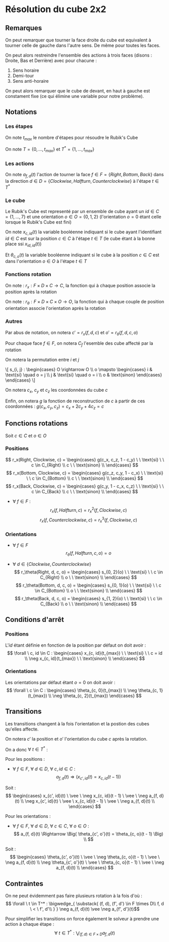 <script type="text/javascript" async
  src="https://polyfill.io/v3/polyfill.min.js?features=es6"></script>
<script type="text/javascript" async
  src="https://cdn.jsdelivr.net/npm/mathjax@3/es5/tex-mml-chtml.js"></script>

# Résolution du cube 2x2

## Remarques
On peut remarquer que tourner la face droite du cube est equivalent à tourner celle de gauche dans l'autre sens.
De même pour toutes les faces.

On peut alors restreindre l'ensemble des actions à trois faces (disons : Droite, Bas et Derrière) avec pour chacune :
<ol>
    <li>Sens horaire</li>
    <li>Demi-tour</li>
    <li>Sens anti-horaire</li>
</ol>

On peut alors remarquer que le cube de devant, en haut à gauche est constament fixe (ce qui élimine une variable pour notre problème).

## Notations

### Les étapes
On note $t_{max}$ le nombre d'étapes pour résoudre le Rubik's Cube

On note $T = \{0, ..., t_{max}\}$ et $T^* = \{1, ..., t_{max}\}$

### Les actions
On note $a_{f, d}(t)$ l'action de tourner la face $f \in F = \{Right, Bottom, Back\}$ dans la direction $d \in D = \{Clockwise, Halfturn, Counterclockwise\}$ à l'étape $t \in T^*$

### Le cube
Le Rubik's Cube est representé par un ensemble de cube ayant un $id \in C = \{1, ..., 7\}$ et une orientation $o \in O = \{0, 1, 2\}$ (l'orientation $o = 0$ étant celle lorsque le Rubik's Cube est fini)

On note $x_{c, id}(t)$ la variable booléenne indiquant si le cube ayant l'identifiant $id \in C$ est sur la position $c \in C$ à l'étape $t \in T$ (le cube étant à la bonne place ssi $x_{id, id}(t)$)

Et $\theta_{c, o}(t)$ la variable booléenne indiquant si le cube à la position $c \in C$ est dans l'orientation $o \in O$ à l'étape $t \in T$

### Fonctions rotation

On note : $r_x : F \times D \times C \rightarrow C$, la fonction qui à chaque position associe la position après la rotation

On note : $r_\theta : F \times D \times C \times O \rightarrow O$, la fonction qui à chaque couple de position orientation associe l'orientation après la rotation

### Autres

Par abus de notation, on notera $c' = r_x(f, d, c)$ et $o' = r_\theta(f, d, c, o)$

Pour chaque face $f \in F$, on notera $C_f$ l'esemble des cube affecté par la rotation

On notera la permutation entre $i$ et $j$
<p>
\[
s_{i, j} :
\begin{cases}
    O \rightarrow O \\
    o \mapsto
    \begin{cases}
        i & \text{si} \quad o = j \\
        j & \text{si} \quad o = i \\
        o & \text{sinon}
    \end{cases}
\end{cases}
\]
</p>

On notera $c_x$, $c_y$ et $c_z$ les coordonnées du cube $c$

Enfin, on notera $g$ la fonction de reconstruction de $c$ à partir de ces coordonnées : $g(c_x, c_y, c_z) = c_x + 2 c_y + 4 c_z = c$

## Fonctions rotations

Soit $c \in C$ et $o \in O$

### Positions

$$
r_x(Right, Clockwise, c) =
\begin{cases}
    g(c_x, c_z, 1 - c_y) \ \ \text{si} \ \ c \in C_{Right} \\
    c \ \ \text{sinon} \\
\end{cases}
$$
$$
r_x(Bottom, Clockwise, c) =
\begin{cases}
    g(c_z, c_y, 1 - c_x) \ \ \text{si} \ \ c \in C_{Bottom} \\
    c \ \ \text{sinon} \\
\end{cases}
$$
$$
r_x(Back, Clockwise, c) =
\begin{cases}
    g(c_y, 1 - c_x, c_z) \ \ \text{si} \ \ c \in C_{Back} \\
    c \ \ \text{sinon} \\
\end{cases}
$$

- $\forall \ f \in F$ :
$$r_x(f, Halfturn, c) = r_x^2(f, Clockwise, c)$$
$$r_x(f, Counterclockwise, c) = r_x^3(f, Clockwise, c)$$

### Orientations

- $\forall \ f \in F$
$$r_\theta(f, Halfturn, c, o) = o$$

- $\forall \ d \in \{Clockwise, Counterclockwise\}$
$$
r_\theta(Right, d, c, o) =
\begin{cases}
    s_{0, 2}(o) \ \ \text{si} \ \ c \in C_{Right} \\
    o \ \ \text{sinon} \\
\end{cases}
$$
$$
r_\theta(Bottom, d, c, o) =
\begin{cases}
    s_{0, 1}(o) \ \ \text{si} \ \ c \in C_{Bottom} \\
    o \ \ \text{sinon} \\
\end{cases}
$$
$$
r_\theta(Back, d, c, o) =
\begin{cases}
    s_{1, 2}(o) \ \ \text{si} \ \ c \in C_{Back} \\
    o \ \ \text{sinon} \\
\end{cases}
$$

## Conditions d'arrêt

### Positions

L'$id$ étant définie en fonction de la position par défaut on doit avoir :
$$
\forall \ c, id \in C :
    \begin{cases}
        x_{c, id}(t_{max}) \ \ \text{si} \ \ c = id \\
        \neg x_{c, id}(t_{max}) \ \ \text{sinon} \\
    \end{cases}
$$

### Orientations

Les orientations par défaut étant $o = 0$ on doit avoir :
$$
\forall \ c \in C :
    \begin{cases}
        \theta_{c, 0}(t_{max}) \\
        \neg \theta_{c, 1}(t_{max}) \\
        \neg \theta_{c, 2}(t_{max})
    \end{cases}
$$

## Transitions

Les transitions changent à la fois l'orientation et la postion des cubes qu'elles affecte.

On notera $c'$ la position et $o'$ l'orientation du cube $c$ après la rotation.

On a donc $\forall \ t \in T^*$ :

Pour les positions :
- $\forall \ f \in F, \ \forall \ d \in D, \ \forall \ c, id \in C$ :
$$a_{f, d}(t) \Rightarrow \Big( x_{c', id}(t) = x_{c, id}(t - 1) \Big)$$

Soit :
$$
\begin{cases}
    x_{c', id}(t) \ \vee \ \neg x_{c, id}(t - 1) \ \vee \ \neg a_{f, d}(t) \\
    \neg x_{c', id}(t) \ \vee \ x_{c, id}(t - 1) \ \vee \ \neg a_{f, d}(t) \\
\end{cases}
$$

Pour les orientations :
- $\forall \ f \in F, \ \forall \ d \in D, \ \forall \ c \in C, \ \forall \ o \in O$ :
$$
a_{f, d}(t) \Rightarrow \Big( \theta_{c', o'}(t) = \theta_{c, o}(t - 1) \Big) \\
$$

Soit :
$$
\begin{cases}
    \theta_{c', o'}(t) \ \vee \ \neg \theta_{c, o}(t - 1) \ \vee \ \neg a_{f, d}(t) \\
    \neg \theta_{c', o'}(t) \ \vee \ \theta_{c, o}(t - 1) \ \vee \ \neg a_{f, d}(t) \\
\end{cases}
$$

## Contraintes

On ne peut évidemment pas faire plusieurs rotation à la fois d'où :
$$
\forall \ t \in T^* : \bigwedge_{
    \substack{
        (f, d), (f', d') \in F \times D\\
        f, d \ < \ f', d'\\
    }
} \neg a_{f, d}(t) \vee \neg a_{f', d'}(t)$$

Pour simplifier les transitions on force également le solveur à prendre une action à chaque étape :
$$
\forall \ t \in T^* : \bigvee_{(f, d) \in F \times D} a_{f, d}(t)
$$
